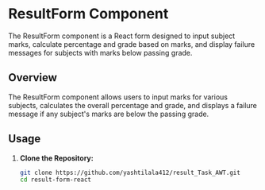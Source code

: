 # ResultForm Component

The ResultForm component is a React form designed to input subject marks, calculate percentage and grade based on marks, and display failure messages for subjects with marks below passing grade.

## Overview

The ResultForm component allows users to input marks for various subjects, calculates the overall percentage and grade, and displays a failure message if any subject's marks are below the passing grade.

## Usage

1. **Clone the Repository:**

   ```bash
   git clone https://github.com/yashtilala412/result_Task_AWT.git
   cd result-form-react
